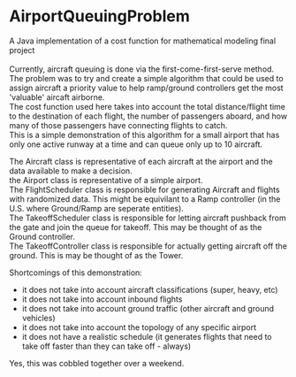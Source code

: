 # AirportQueuingProblem
A Java implementation of a cost function for mathematical modeling final project\
\
Currently, aircraft queuing is done via the first-come-first-serve method.\
The problem was to try and create a simple algorithm that could be used to assign aircraft a priority value to help ramp/ground controllers get the most 'valuable' aircaft airborne.\
The cost function used here takes into account the total distance/flight time to the destination of each flight, the number of passengers aboard, and how many of those passengers have connecting flights to catch.\
This is a simple demonstration of this algorithm for a small airport that has only one active runway at a time and can queue only up to 10 aircraft.

The Aircraft class is representative of each aircraft at the airport and the data available to make a decision.\
the Airport class is representative of a simple airport.\
The FlightScheduler class is responsible for generating Aircraft and flights with randomized data. This might be equivilant to a Ramp controller (in the U.S. where Ground/Ramp are seperate entities).\
The TakeoffScheduler class is responsible for letting aircraft pushback from the gate and join the queue for takeoff. This may be thought of as the Ground controller.\
The TakeoffController class is responsible for actually getting aircraft off the ground. This is may be thought of as the Tower.

Shortcomings of this demonstration:
- it does not take into account aircraft classifications (super, heavy, etc)
- it does not take into account inbound flights
- it does not take into account ground traffic (other aircraft and ground vehicles)
- it does not take into account the topology of any specific airport
- it does not have a realistic schedule (it generates flights that need to take off faster than they can take off - always)

Yes, this was cobbled together over a weekend.
